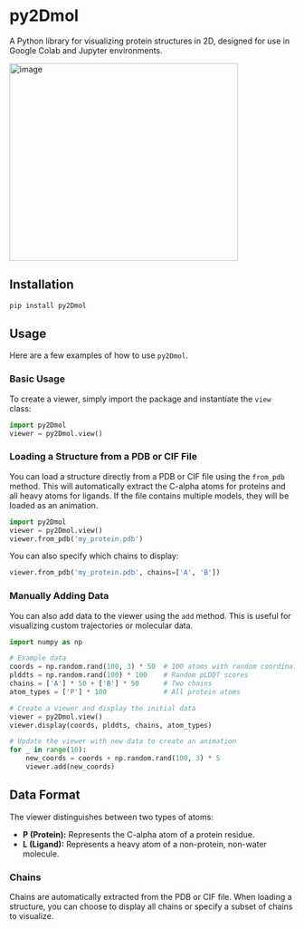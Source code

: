 # py2Dmol

A Python library for visualizing protein structures in 2D, designed for use in Google Colab and Jupyter environments.

<img width="404" height="349" alt="image" src="https://github.com/user-attachments/assets/874213b7-67d0-4fc9-93ae-ea50160d1f8c" />


## Installation

```bash
pip install py2Dmol
```

## Usage

Here are a few examples of how to use `py2Dmol`.

### Basic Usage

To create a viewer, simply import the package and instantiate the `view` class:

```python
import py2Dmol
viewer = py2Dmol.view()
```

### Loading a Structure from a PDB or CIF File

You can load a structure directly from a PDB or CIF file using the `from_pdb` method. This will automatically extract the C-alpha atoms for proteins and all heavy atoms for ligands. If the file contains multiple models, they will be loaded as an animation.

```python
import py2Dmol
viewer = py2Dmol.view()
viewer.from_pdb('my_protein.pdb')
```

You can also specify which chains to display:

```python
viewer.from_pdb('my_protein.pdb', chains=['A', 'B'])
```

### Manually Adding Data

You can also add data to the viewer using the `add` method. This is useful for visualizing custom trajectories or molecular data.

```python
import numpy as np

# Example data
coords = np.random.rand(100, 3) * 50  # 100 atoms with random coordinates
plddts = np.random.rand(100) * 100    # Random pLDDT scores
chains = ['A'] * 50 + ['B'] * 50      # Two chains
atom_types = ['P'] * 100              # All protein atoms

# Create a viewer and display the initial data
viewer = py2Dmol.view()
viewer.display(coords, plddts, chains, atom_types)

# Update the viewer with new data to create an animation
for _ in range(10):
    new_coords = coords + np.random.rand(100, 3) * 5
    viewer.add(new_coords)
```

## Data Format

The viewer distinguishes between two types of atoms:

*   **P (Protein):** Represents the C-alpha atom of a protein residue.
*   **L (Ligand):** Represents a heavy atom of a non-protein, non-water molecule.

### Chains

Chains are automatically extracted from the PDB or CIF file. When loading a structure, you can choose to display all chains or specify a subset of chains to visualize.
